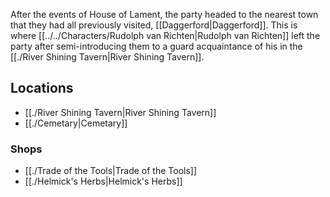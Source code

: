 After the events of House of Lament, the party headed to the nearest town that they had all previously visited, [[Daggerford|Daggerford]]. This is where [[../../Characters/Rudolph van Richten|Rudolph van Richten]] left the party after semi-introducing them to a guard acquaintance of his in the [[./River Shining Tavern|River Shining Tavern]].

## Locations
- [[./River Shining Tavern|River Shining Tavern]]
- [[./Cemetary|Cemetary]]

### Shops
- [[./Trade of the Tools|Trade of the Tools]]
- [[./Helmick's Herbs|Helmick's Herbs]]
